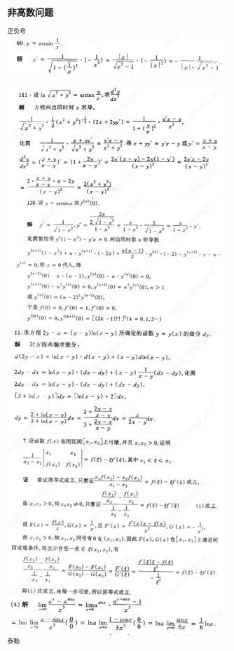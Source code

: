 ## 非高数问题
正负号
![alt text](res/images/image-13_1.png)


![alt text](res/images/image-14_1.png)
![alt text](res/images/image-15_1.png)
![alt text](res/images/image-16_1.png)
![alt text](res/images/image-17_1.png)
![alt text](res/images/image-18_1.png)
泰勒
